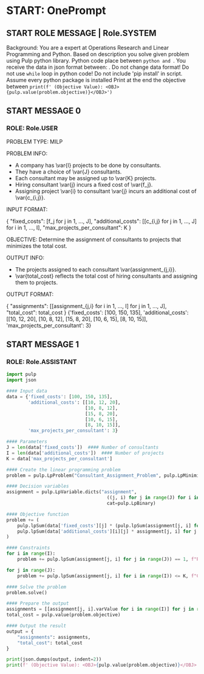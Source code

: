 # START: OnePrompt 
## START ROLE MESSAGE | Role.SYSTEM 
Background: You are a expert at Operations Research and Linear Programming and Python. Based on description you solve given problem using Pulp python library. Python code place between ```python and ```. You receive the data in json format between: <DATA></DATA>. Do not change data format! Do not use `while` loop in python code! Do not include 'pip install' in script. Assume every python package is installed Print at the end the objective between <OBJ></OBJ> `print(f' (Objective Value): <OBJ>{pulp.value(problem.objective)}</OBJ>')`  
## START MESSAGE 0 
### ROLE: Role.USER
<DESCRIPTION>
PROBLEM TYPE: MILP

PROBLEM INFO:

- A company has \var{I} projects to be done by consultants.
- They have a choice of \var{J} consultants.
- Each consultant may be assigned up to \var{K} projects. 
- Hiring consultant \var{j} incurs a fixed cost of \var{f_j}.
- Assigning project \var{i} to consultant \var{j} incurs an additional cost of \var{c_{i,j}}.

INPUT FORMAT: 

{
    "fixed_costs": [f_j for j in 1, ..., J],
    "additional_costs": [[c_{i,j} for j in 1, ..., J] for i in 1, ..., I],
    "max_projects_per_consultant": K
}

OBJECTIVE: Determine the assignment of consultants to projects that minimizes the total cost.

OUTPUT INFO:

- The projects assigned to each consultant \var{assignment_{j,i}}.
- \var{total_cost} reflects the total cost of hiring consultants and assigning them to projects.

OUTPUT FORMAT:

{
    "assignments": [[assignment_{j,i} for i in 1, ..., I] for j in 1, ..., J],
    "total_cost": total_cost
}
</DESCRIPTION>
<DATA>
{'fixed_costs': [100, 150, 135], 'additional_costs': [[10, 12, 20], [10, 8, 12], [15, 8, 20], [10, 6, 15], [8, 10, 15]], 'max_projects_per_consultant': 3}</DATA>


## START MESSAGE 1 
### ROLE: Role.ASSISTANT
```python
import pulp
import json

#### Input data
data = {'fixed_costs': [100, 150, 135], 
        'additional_costs': [[10, 12, 20], 
                             [10, 8, 12], 
                             [15, 8, 20], 
                             [10, 6, 15], 
                             [8, 10, 15]], 
        'max_projects_per_consultant': 3}

#### Parameters
J = len(data['fixed_costs'])  #### Number of consultants
I = len(data['additional_costs'])  #### Number of projects
K = data['max_projects_per_consultant']

#### Create the linear programming problem
problem = pulp.LpProblem("Consultant_Assignment_Problem", pulp.LpMinimize)

#### Decision variables
assignment = pulp.LpVariable.dicts("assignment", 
                                     ((j, i) for j in range(J) for i in range(I)), 
                                     cat=pulp.LpBinary)

#### Objective function
problem += (
    pulp.lpSum(data['fixed_costs'][j] * (pulp.lpSum(assignment[j, i] for i in range(I)) >= 1) for j in range(J)) + 
    pulp.lpSum(data['additional_costs'][i][j] * assignment[j, i] for j in range(J) for i in range(I))
)

#### Constraints
for i in range(I):
    problem += pulp.lpSum(assignment[j, i] for j in range(J)) == 1, f"Project_{i}_assignment"

for j in range(J):
    problem += pulp.lpSum(assignment[j, i] for i in range(I)) <= K, f"Consultant_{j}_limit"

#### Solve the problem
problem.solve()

#### Prepare the output
assignments = [[assignment[j, i].varValue for i in range(I)] for j in range(J)]
total_cost = pulp.value(problem.objective)

#### Output the result
output = {
    "assignments": assignments,
    "total_cost": total_cost
}

print(json.dumps(output, indent=2))
print(f' (Objective Value): <OBJ>{pulp.value(problem.objective)}</OBJ>')
```

